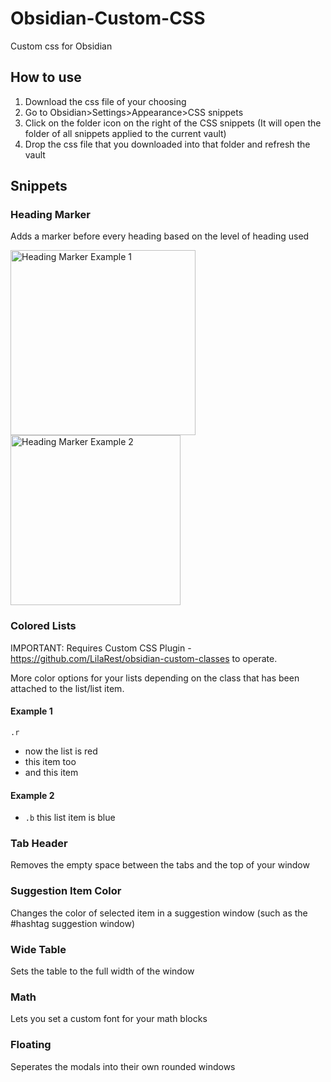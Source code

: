 # Obsidian-Custom-CSS
Custom css for Obsidian
## How to use
1) Download the css file of your choosing
2) Go to Obsidian>Settings>Appearance>CSS snippets
3) Click on the folder icon on the right of the CSS snippets (It will open the folder of all snippets applied to the current vault)
4) Drop the css file that you downloaded into that folder and refresh the vault

## Snippets
### Heading Marker
Adds a marker before every heading based on the level of heading used

<img width="296" alt="Heading Marker Example 1" src="https://github.com/Zevvi/Obsidian-Headings/assets/34546406/6163e7df-737f-4c6a-8ca2-603723ffa524">
<img width="272" alt="Heading Marker Example 2" src="https://github.com/Zevvi/Obsidian-Headings/assets/34546406/4d405029-1222-46e3-a5d1-95d324af569b">

### Colored Lists
IMPORTANT: Requires Custom CSS Plugin - https://github.com/LilaRest/obsidian-custom-classes to operate.

More color options for your lists depending on the class that has been attached to the list/list item.

#### Example 1
`.r`
- now the list is red
- this item too
- and this item
#### Example 2
- `.b` this list item is blue

### Tab Header
Removes the empty space between the tabs and the top of your window

### Suggestion Item Color
Changes the color of selected item in a suggestion window (such as the #hashtag suggestion window)

### Wide Table
Sets the table to the full width of the window

### Math
Lets you set a custom font for your math blocks

### Floating
Seperates the modals into their own rounded windows
